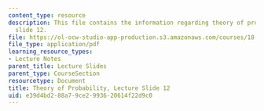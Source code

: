 ```yaml
---
content_type: resource
description: This file contains the information regarding theory of probability, lecture
  slide 12.
file: https://ol-ocw-studio-app-production.s3.amazonaws.com/courses/18-175-theory-of-probability-spring-2014/e39d4bd288a79ce2993620614f22d9c0_MIT18_175S14_Lecture12.pdf
file_type: application/pdf
learning_resource_types:
- Lecture Notes
parent_title: Lecture Slides
parent_type: CourseSection
resourcetype: Document
title: Theory of Probability, Lecture Slide 12
uid: e39d4bd2-88a7-9ce2-9936-20614f22d9c0
---
```


